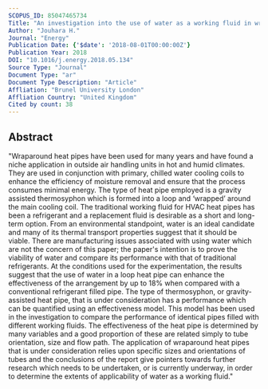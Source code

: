 ```yaml
---
SCOPUS_ID: 85047465734
Title: "An investigation into the use of water as a working fluid in wraparound loop heat pipe heat exchanger for applications in energy efficient HVAC systems"
Author: "Jouhara H."
Journal: "Energy"
Publication Date: {'$date': '2018-08-01T00:00:00Z'}
Publication Year: 2018
DOI: "10.1016/j.energy.2018.05.134"
Source Type: "Journal"
Document Type: "ar"
Document Type Description: "Article"
Affliation: "Brunel University London"
Affliation Country: "United Kingdom"
Cited by count: 38
---
```


## Abstract
"Wraparound heat pipes have been used for many years and have found a niche application in outside air handling units in hot and humid climates. They are used in conjunction with primary, chilled water cooling coils to enhance the efficiency of moisture removal and ensure that the process consumes minimal energy. The type of heat pipe employed is a gravity assisted thermosyphon which is formed into a loop and ‘wrapped’ around the main cooling coil. The traditional working fluid for HVAC heat pipes has been a refrigerant and a replacement fluid is desirable as a short and long-term option. From an environmental standpoint, water is an ideal candidate and many of its thermal transport properties suggest that it should be viable. There are manufacturing issues associated with using water which are not the concern of this paper; the paper's intention is to prove the viability of water and compare its performance with that of traditional refrigerants. At the conditions used for the experimentation, the results suggest that the use of water in a loop heat pipe can enhance the effectiveness of the arrangement by up to 18% when compared with a conventional refrigerant filled pipe. The type of thermosyphon, or gravity-assisted heat pipe, that is under consideration has a performance which can be quantified using an effectiveness model. This model has been used in the investigation to compare the performance of identical pipes filled with different working fluids. The effectiveness of the heat pipe is determined by many variables and a good proportion of these are related simply to tube orientation, size and flow path. The application of wraparound heat pipes that is under consideration relies upon specific sizes and orientations of tubes and the conclusions of the report give pointers towards further research which needs to be undertaken, or is currently underway, in order to determine the extents of applicability of water as a working fluid."
